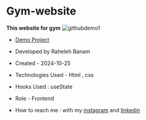 # Gym-website
**This website for gym**
![githubdemo1](https://github.com/user-attachments/assets/c13ff76e-57f3-4b35-8486-30e6c05da0ef)

- [Demo Project](https://code-banu.github.io/Gym-website/)

- Developed by Raheleh Banam

- Created - 2024-10-25

- Technologies Used - Html , css 

- Hooks Used : useState 

- Role - Frontend
- How to reach me : with my [instagram](https://www.instagram.com/code_banu?igsh=MXdzZm9ucG1tODF0Yg==) and [linkedin](https://www.linkedin.com/in/raheleh-banam-344287230)

